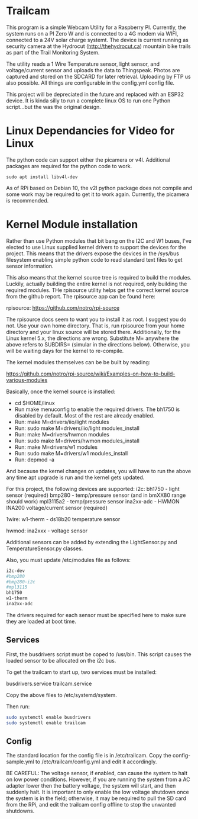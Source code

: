 # Trailcam

This program is a simple Webcam Utility for a Raspberry PI. Currently, the system runs on a PI Zero W and is connected to a 4G modem via WIFI, connected to a 24V solar charge systemt. The device is current running as security camera at the Hydrocut (http://thehydrocut.ca) mountain bike trails as part of the Trail Monitoring System.

The utility reads a 1 Wire Temperature sensor, light sensor, and voltage/current sensor and uploads the data to Thingspeak. Photos are captured and stored on the SDCARD for later retrieval. Uploading by FTP us also possible. All things are configurable in the config.yml config file.

This project will be depreciated in the future and replaced with an ESP32 device. It is kinda silly to run a complete linux OS to run one Python script...but the was the original design.

# Linux Dependancies for Video for Linux

The python code can support either the picamera or v4l. Additional packages are required for the python code to work.

```
sudo apt install libv4l-dev
```

As of RPi based on Debian 10, the v2l python package does not compile and some work may be required to get it to work again. Currently, the picamera is recommended.

# Kernel Module installation

Rather than use Python modules that bit bang on the I2C and W1 buses, I've elected to use Linux supplied kernel drivers to support the devices for the project. This means that the drivers expose the devices in the /sys/bus filesystem enabling simple python code to read standard text files to get sensor information.

This also means that the kernel source tree is required to build the modules. Luckily, actually building the entire kernel is not required, only building the required modules. THe rpisource utility helps get the correct kernel source from the github report. The rpisource app can be found here:

rpisource: https://github.com/notro/rpi-source

The rpisource docs seem to want you to install it as root. I suggest you do not. Use your own home directory. That is, run rpisource from your home directory and your linux source will be stored there. Additionally, for the Linux kernel 5.x, the directions are wrong. Substitute M= anywhere the above refers to SUBDIRS= (simular in the directions below). Otherwise, you will be waiting days for the kernel to re-compile.

The kernel modules themselves can be be built by reading:

https://github.com/notro/rpi-source/wiki/Examples-on-how-to-build-various-modules

Basically, once the kernel source is installed:
* cd $HOME/linux
* Run make menuconfig to enable the required drivers. The bh1750 is disabled by default. Most of the rest are already enabled.
* Run: make M=drivers/iio/light modules
* Run: sudo make M=drivers/iio/light modules_install
* Run: make M=drivers/hwmon modules
* Run: sudo make M=drivers/hwmon modules_install
* Run: make M=drivers/w1 modules
* Run: sudo make M=drivers/w1 modules_install
* Run: depmod -a

And because the kernel changes on updates, you will have to run the above any time apt upgrade is run and the kernel gets updated.

For this project, the following devices are supported:
i2c:
bh1750 - light sensor (required)
bmp280 - temp/pressure sensor (and in bmXX80 range should work)
mpl3115a2 - temp/pressure sensor
ina2xx-adc - HWMON INA200 voltage/current sensor (required)

1wire:
w1-therm - ds18b20 temperature sensor

hwmod:
ina2xxx - voltage sensor

Additional sensors can be added by extending the LightSensor.py and TemperatureSensor.py classes.

Also, you must update /etc/modules file as follows:

```bash
i2c-dev
#bmp280
#bmp280-i2c
#mpl3115
bh1750
w1-therm
ina2xx-adc
```

The drivers required for each sensor must be specified here to make sure they are loaded at boot time.

## Services

First, the busdrivers script must be coped to /usr/bin. This script causes the loaded sensor to be allocated on the i2c bus.

To get the trailcam to start up, two services must be installed:

busdrivers.service
trailcam.service

Copy the above files to /etc/systemd/system.

Then run:

```bash
sudo systemctl enable busdrivers
sudo systemctl enable trailcam
```

## Config

The standard location for the config file is in /etc/trailcam. Copy the config-sample.yml to /etc/trailcam/config.yml and edit it accordingly.

BE CAREFUL: The voltage sensor, if enabled, can cause the system to halt on low power conditions. However, if you are running the system from a AC adapter lower then the battery voltage, the system will start, and then suddenly halt. It is important to only enable the low voltage shutdown once the system is in the field; otherwise, it may be required to pull the SD card from the RPi, and edit the trailcam config offline to stop the unwanted shutdowns.
